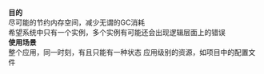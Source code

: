 **目的** <br>
    尽可能的节约内存空间，减少无谓的GC消耗<br>
    希望系统中只有一个实例，多个实例有可能还会出现逻辑层面上的错误<br>
**使用场景**<br>
    整个应用，同一时刻，有且只能有一种状态
    应用级别的资源，如项目中的配置文件


